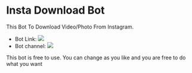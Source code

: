 # Insta Download Bot

This Bot To Download Video/Photo From Instagram.

* Bot Link:  <a href="https://t.me/igbijabot" alt="Ig Bija Bog"> <img src="https://img.shields.io/badge/%F0%9F%A4%96%20-IgBija-yellow" /> </a>
* Bot channel: <a  href="https://t.me/Nekozu" alt="Nekozu Network"> <img  src="https://img.shields.io/badge/%F0%9F%92%A1-Nekozu-9cf" /> </a>

This bot is free to use. You can change as you like and you are free to do what you want
